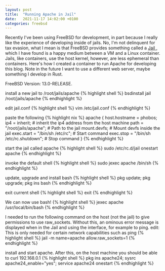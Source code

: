 ```yaml
---
layout: post
title:  "Running Apache in Jail"
date:   2021-11-17 14:02:00 +0100
categories: freebsd
---
```


Recently I've been using FreeBSD for development, in part because I really like the experience of developing inside of jails.  No, I'm not delinquent for tax evasion, what I mean is that FreeBSD provides something called a <a href="https://docs.freebsd.org/en/books/handbook/jails/"> Jail </a>, which I have found is a happy medium between a VM and a Linux container.  Jails, like containers, use the host kernel, however, are less ephemeral than containers.  Here's how I created a container to run Apache for developing this blog.  Note in the future I want to use a different web server, maybe something I develop in Rust.

FreeBSD Version: 13.0-RELEASE.

install a new jail to /root/jails/apache
{% highlight shell %}
bsdinstall jail /root/jails/apache
{% endhighlight %}

edit jail.conf
{% highlight shell %}
vim /etc/jail.conf
{% endhighlight %}

paste the following
{% highlight nix %}
apache {
  host.hostname = phobos;
  ip4 = inherit;                             # inherit the ip4 address from the host machine
  path = "/root/jails/apache";               # Path to the jail
  mount.devfs;                               # Mount devfs inside the jail
  exec.start = "/bin/sh /etc/rc";            # Start command
  exec.stop = "/bin/sh /etc/rc.shutdown";    # Stop command
}
{% endhighlight %}


start the jail called apache
{% highlight shell %}
sudo /etc/rc.d/jail onestart apache
{% endhighlight %}

invoke the default shell
{% highlight shell %}
sudo jexec apache /bin/sh
{% endhighlight %}

update, upgrade and install bash
{% highlight shell %}
pkg update; pkg upgrade; pkg ins bash
{% endhighlight %}

exit current shell
{% highlight shell %}
exit
{% endhighlight %}

We can now use bash!
{% highlight shell %}
jexec apache /usr/local/bin/bash
{% endhighlight %}

I needed to run the following command on the host (not the jail) to give permissions to use raw_sockets.  Without this, an ominous error message is displayed when in the Jail and using the interface, for example to ping.
edit: This is only needed for certain network capabilities such as ping
{% highlight shell %}
jail -m name=apache allow.raw_sockets=1
{% endhighlight %}

install and start apache.  After this, on the host machine you should be able to curl 192.168.0.1 </i>
{% highlight shell %}
pkg ins apache24; sysrc apache24_enable="yes"; service apache24 onestart
{% endhighlight %}
